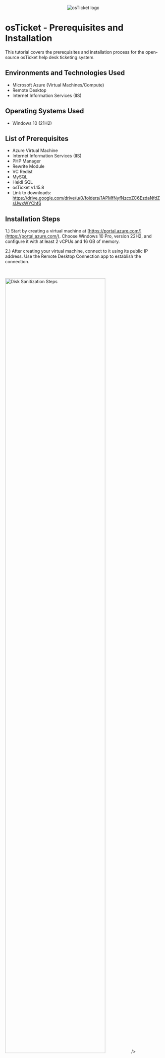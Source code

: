 <p align="center">
<img src="https://i.imgur.com/Clzj7Xs.png" alt="osTicket logo"/>
</p>

<h1>osTicket - Prerequisites and Installation</h1>
This tutorial covers the prerequisites and installation process for the open-source osTicket help desk ticketing system.<br />



<h2>Environments and Technologies Used</h2>

- Microsoft Azure (Virtual Machines/Compute)
- Remote Desktop
- Internet Information Services (IIS)

<h2>Operating Systems Used </h2>

- Windows 10</b> (21H2)

<h2>List of Prerequisites</h2>

- Azure Virtual Machine
- Internet Information Services (IIS)
- PHP Manager
- Rewrite Module
- VC Redist
- MySQL
- Heidi SQL
- osTicket v1.15.8
- Link to downloads: https://drive.google.com/drive/u/0/folders/1APMfNyfNzcxZC6EzdaNfdZsUwxWYChf6


<h2>Installation Steps</h2>


1.) Start by creating a virtual machine at [https://portal.azure.com/](https://portal.azure.com/). Choose Windows 10 Pro, version 22H2, and configure it with at least 2 vCPUs and 16 GB of memory.

2.) After creating your virtual machine, connect to it using its public IP address. Use the Remote Desktop Connection app to establish the connection. 
</p>
<br />

<p>
<img src="https://i.imgur.com/9dEnp65.png" height="80%" width="80%" alt="Disk Sanitization Steps"/>
/>
</p>
<p>
<p>
<img src="https://imgur.com/Zf2jw07.png" height="40%" width="40%" alt="Disk Sanitization Steps"/>
</p>
<p>
  
3.) After connecting to your virtual machine, open the Control Panel and navigate to "Programs." Then, select "Turn Windows features on or off."

<img width="388" alt="image" src="https://github.com/user-attachments/assets/3253a406-09ab-4c9d-b4f7-f8a1372cba00" />

  <p>
    
  </p>
<img width="389" alt="image" src="https://github.com/user-attachments/assets/d750f5d1-340d-4c96-9a56-3d644b765005" />

  
4.) You will want to install / enable IIS in Windows with CGI and Common HTTP Features
  - World Wide Web Services -> Application Development Features -> 
[X] CGI
[X] Common HTTP Features
  
<p>
<img width="407" alt="image" src="https://github.com/user-attachments/assets/3d9e5921-c10d-4a5b-b210-9c6dc640e478" />

</p>
<p>
  
      
5.) With IIS enabled, download and install PHP Manager for IIS (PHPManagerForIIS_V1.5.0.msi) from the installation files. Follow the installation wizard to complete the setup.
  
6.) Next from the Installation Files, download and install the Rewrite Module (rewrite_amd64_en-US.msi)
  
7.) Create a folder in the C drive called PHP.
  
8.) Download PHP 7.3.8 (php-7.3.8-nts-Win32-VC15-x86.zip) from the installation files and extract its contents to `C:\PHP`.
  
9.) After extracting the PHP zip file to the `C:\PHP` folder, download and install `VC_redist.x86.exe` from the installation files. Complete the setup by following the installation wizard.
  
10.) Download and install MySQL 5.5.62 (mysql-5.5.62-win32.msi)
  Run the setup wizard:
Typical Setup ->
Launch Configuration Wizard (after install) ->
Standard Configuration ->

  Make the new root password: root
  
<p>
<img width="245" alt="image" src="https://github.com/user-attachments/assets/c53735e6-5e41-4092-86d4-89c659e3cd3c" />

</p>
<p>
  
  Execute the process on the next page.
  
  
11.) Now that we have the files downloaded and installed we will want to search for IIS in the windows search bar. Open IIS as an administrator.
  The program should look like this.
  
<p>
<img src="https://imgur.com/rgdZwmM.png" height="40%" width="40%" alt="Disk Sanitization Steps"/>
</p>
<p>
  
12.) We will now want to register PHP from within IIS.
  Click on PHP Manager
  
<p>
<img width="472" alt="image" src="https://github.com/user-attachments/assets/81d25526-9333-4cf3-ba77-324949c94486" />
</p>
<p>
  
Register new PHP version.
  
<p>
<img width="470" alt="image" src="https://github.com/user-attachments/assets/025892f6-34bb-464e-9918-efe9c0d8ad2d" />
</p>
<p>
  
You will want to provide a path to the php executable file (php-cgi.exe)). 
  Go to C Drive -> PHP -> click on php-cgi file.
  
<p>
<img src="https://imgur.com/oJZ0gp9.png" height="40%" width="40%" alt="Disk Sanitization Steps"/>
</p>
<p>
  
  Restart the IIS server.
  
<p>
<img width="469" alt="image" src="https://github.com/user-attachments/assets/7b77920e-1fb3-46f2-96ed-fa93a7dea211" />
</p>
<p>
  
13.) Install osTicket v1.15.8
  -Download osTicket from the Installation Files Folder
  -Extract and copy "upload" folder to c:\inetpub\wwwroot
  -Within c:\inetpub\root, Rename "upload" to "osTicket"
  
  Reload IIS again.
  
14.) On IIS go to sites -> Default -> osTicket
  -On the right, click “Browse *:80”
  
<p>
<img width="472" alt="image" src="https://github.com/user-attachments/assets/3c71f5a2-1c5f-4e3a-b673-6604c48bfd7d" />
</p>
<p>
  
  Some extensions are not enabled on the osTicket browser.
  
<p>
<img src="https://imgur.com/eJIsGTn.png" height="40%" width="40%" alt="Disk Sanitization Steps"/>
</p>
<p>
  
  To enable the extensions:
  -Go back to IIS, sites -> Default -> osTicket
  -Double click PHP manager
  -Click "Enable or disable an extension"
  
<p>
<img width="472" alt="image" src="https://github.com/user-attachments/assets/87f8c616-020e-4447-b9fa-b44e30e38a67" />
</p>
<p>
  
<p>
<img width="476" alt="image" src="https://github.com/user-attachments/assets/cdfd7fc3-e019-44ae-93fe-bea460ce5c90" />
</p>
<p>
  
  We will want to enable three extensions from here.
  
  1.) php_imap.dll
 
  2.) php_intl.dll
  
  3.) php_opcache.dll
  
<p>
<img width="264" alt="image" src="https://github.com/user-attachments/assets/1aec4aab-1328-4d75-93c8-c45187f8c607" />
</p>
<p>
  
  
15.) Once we have those extensions enabled in IIS, we are going to want to rename one of the files in our osTicket folder.
  Go into the file explorer and search for C;\inetpub\wwwroot\osTicket\include\ost-sampleconfig.php
  
  We are going to rename the ost-sampleconfig.php to ost-config.php
  
  Now that we have renamed the files, right click on the file and go to properties.
  From there click security, click on advance, and disable the inheritance.
  We will select Remove all inherited permissions from this object.
  
  Now we will add new permissions.
  
  Click Add
  
<p>
<img width="379" alt="image" src="https://github.com/user-attachments/assets/ef1910e3-ed68-41c6-9acb-34a2578ac090" />
</p>
<p>
  
Select a principal
  
<p>
<img width="454" alt="image" src="https://github.com/user-attachments/assets/c3074262-8369-4ca1-a048-563d04484043" />
</p>
<p>
  
  
 Type "Everyone" in the box.
  
<p>
<img src="https://imgur.com/F4H3ppM.png" height="40%" width="40%" alt="Disk Sanitization Steps"/>
</p>
<p>
  
  Make sure Full Control and all the other boxes are checked.
  
<p>
<img width="454" alt="image" src="https://github.com/user-attachments/assets/39e873c0-8fc5-42f6-bce0-0d4373d5b361" />
</p>
<p>
  
  Click Apply and Ok.
  
<p>
<img width="379" alt="image" src="https://github.com/user-attachments/assets/a33a36d6-8b9b-4761-b2af-6866ce04e088" />
</p>
<p>
  
  Next we will continue to setup osTicket in the browser. Click Continue on the osTicket browser page.
  Fill out the page as required excluding the Database Settings at the bottom of the page. We will get to that. 
  
  We will want to download and install HeidiSQL from the Installation Files. 
  
<p>
<img src="https://imgur.com/i7a4gWC.png" height="40%" width="40%" alt="Disk Sanitization Steps"/>
</p>
<p>
  
  When the program is open we will create a new session in it.
  
<p>
<img width="340" alt="image" src="https://github.com/user-attachments/assets/f9027f89-c7e9-4ead-a143-aff4974443c5" />
</p>
<p>
  
  We want to make sure the username and the password are root.
  
<p>
<img width="343" alt="image" src="https://github.com/user-attachments/assets/51243636-3a0b-4428-b767-091db577d56f" />
</p>
<p>
  
  After connecting to the session, return to the browser to complete the setup. In the Database Settings section, set the username to `root` and the password to `root`.
  
  Using HeidiSQL, create a new database by right-clicking "Unnamed" on the left panel, selecting "Create New," and then choosing "Database." Name the database `osTicket`. Once the database is created, return to the osTicket browser and enter `osTicket` in the MySQL Database field.
  
<p>
<img width="410" alt="image" src="https://github.com/user-attachments/assets/5eea7085-40e4-4c1b-a664-8dd33609863d" />
</p>
<p>
  
  Now we can log in to osTicket through your web browser.
  
<p>
<img width="199" alt="image" src="https://github.com/user-attachments/assets/d99fcb1d-75a7-4edd-9f30-dc630900bc5c" />
</p>
<p>
  
  Great! You have now successfully installed and setup osTicket!
